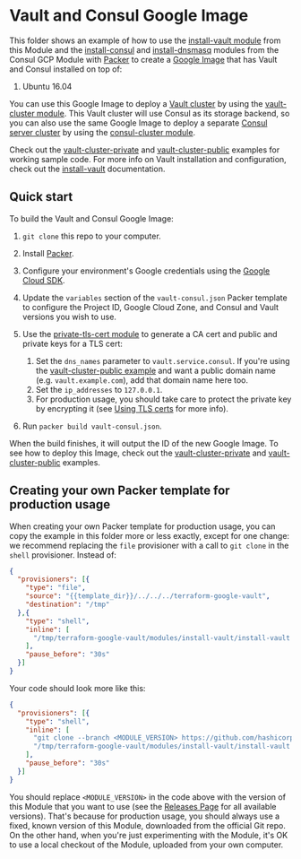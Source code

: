 # Vault and Consul Google Image

This folder shows an example of how to use the [install-vault module](https://github.com/hashicorp/terraform-google-vault/tree/master/modules/install-vault) from this Module and 
the [install-consul](https://github.com/hashicorp/terraform-google-consul/tree/master/modules/install-consul)
and [install-dnsmasq](https://github.com/hashicorp/terraform-google-consul/tree/master/modules/install-dnsmasq) modules
from the Consul GCP Module with [Packer](https://www.packer.io/) to create a [Google Image](
https://cloud.google.com/compute/docs/images) that has Vault and Consul installed on top of:
 
1. Ubuntu 16.04

You can use this Google Image to deploy a [Vault cluster](https://www.vaultproject.io/) by using the [vault-cluster
module](https://github.com/hashicorp/terraform-google-vault/tree/master/modules/vault-cluster). This Vault cluster will use Consul as its storage backend, so you can also use the 
same Google Image to deploy a separate [Consul server cluster](https://www.consul.io/) by using the [consul-cluster 
module](https://github.com/hashicorp/terraform-google-consul/tree/master/modules/consul-cluster). 

Check out the [vault-cluster-private](https://github.com/hashicorp/terraform-google-vault/tree/master/examples/vault-cluster-private) and 
[vault-cluster-public](https://github.com/hashicorp/terraform-google-vault/tree/master/examples/vault-cluster-public) examples for working sample code. For more info on Vault 
installation and configuration, check out the [install-vault](https://github.com/hashicorp/terraform-google-vault/tree/master/modules/install-vault) documentation.



## Quick start

To build the Vault and Consul Google Image:

1. `git clone` this repo to your computer.

1. Install [Packer](https://www.packer.io/).

1. Configure your environment's Google credentials using the [Google Cloud SDK](https://cloud.google.com/sdk/).

1. Update the `variables` section of the `vault-consul.json` Packer template to configure the Project ID, Google Cloud Zone, 
   and Consul and Vault versions you wish to use.
   
1. Use the [private-tls-cert module](https://github.com/hashicorp/terraform-google-vault/tree/master/modules/private-tls-cert) to generate a CA cert and public and private keys for a 
   TLS cert: 
   
    1. Set the `dns_names` parameter to `vault.service.consul`. If you're using the [vault-cluster-public
       example](https://github.com/hashicorp/terraform-google-vault/tree/master/examples/vault-cluster-public) and want a public domain name (e.g. `vault.example.com`), add that 
       domain name here too.
    1. Set the `ip_addresses` to `127.0.0.1`. 
    1. For production usage, you should take care to protect the private key by encrypting it (see [Using TLS 
       certs](https://github.com/hashicorp/terraform-google-vault/tree/master/modules/private-tls-cert#using-tls-certs) for more info).  

1. Run `packer build vault-consul.json`.

When the build finishes, it will output the ID of the new Google Image. To see how to deploy this Image, check out the 
[vault-cluster-private](https://github.com/hashicorp/terraform-google-vault/tree/master/examples/vault-cluster-private) and [vault-cluster-public](https://github.com/hashicorp/terraform-google-vault/tree/master/examples/vault-cluster-public) 
examples.




## Creating your own Packer template for production usage

When creating your own Packer template for production usage, you can copy the example in this folder more or less 
exactly, except for one change: we recommend replacing the `file` provisioner with a call to `git clone` in the `shell` 
provisioner. Instead of:

```json
{
  "provisioners": [{
    "type": "file",
    "source": "{{template_dir}}/../../../terraform-google-vault",
    "destination": "/tmp"
  },{
    "type": "shell",
    "inline": [
      "/tmp/terraform-google-vault/modules/install-vault/install-vault --version {{user `vault_version`}}"
    ],
    "pause_before": "30s"
  }]
}
```

Your code should look more like this:

```json
{
  "provisioners": [{
    "type": "shell",
    "inline": [
      "git clone --branch <MODULE_VERSION> https://github.com/hashicorp/terraform-google-vault.git /tmp/terraform-google-vault",
      "/tmp/terraform-google-vault/modules/install-vault/install-vault --version {{user `vault_version`}}"
    ],
    "pause_before": "30s"
  }]
}
```

You should replace `<MODULE_VERSION>` in the code above with the version of this Module that you want to use (see
the [Releases Page](../../releases) for all available versions). That's because for production usage, you should always
use a fixed, known version of this Module, downloaded from the official Git repo. On the other hand, when you're 
just experimenting with the Module, it's OK to use a local checkout of the Module, uploaded from your own 
computer.